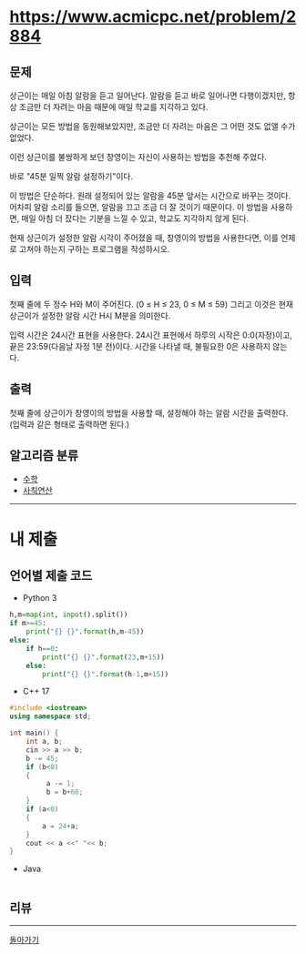 # https://www.acmicpc.net/problem/2884


## 문제

상근이는 매일 아침 알람을 듣고 일어난다. 알람을 듣고 바로 일어나면 다행이겠지만, 항상 조금만 더 자려는 마음 때문에 매일 학교를 지각하고 있다.

상근이는 모든 방법을 동원해보았지만, 조금만 더 자려는 마음은 그 어떤 것도 없앨 수가 없었다.

이런 상근이를 불쌍하게 보던 창영이는 자신이 사용하는 방법을 추천해 주었다.

바로 "45분 일찍 알람 설정하기"이다.

이 방법은 단순하다. 원래 설정되어 있는 알람을 45분 앞서는 시간으로 바꾸는 것이다. 어차피 알람 소리를 들으면, 알람을 끄고 조금 더 잘 것이기 때문이다. 이 방법을 사용하면, 매일 아침 더 잤다는 기분을 느낄 수 있고, 학교도 지각하지 않게 된다.

현재 상근이가 설정한 알람 시각이 주어졌을 때, 창영이의 방법을 사용한다면, 이를 언제로 고쳐야 하는지 구하는 프로그램을 작성하시오.

## 입력

첫째 줄에 두 정수 H와 M이 주어진다. (0 ≤ H ≤ 23, 0 ≤ M ≤ 59) 그리고 이것은 현재 상근이가 설정한 알람 시간 H시 M분을 의미한다.

입력 시간은 24시간 표현을 사용한다. 24시간 표현에서 하루의 시작은 0:0(자정)이고, 끝은 23:59(다음날 자정 1분 전)이다. 시간을 나타낼 때, 불필요한 0은 사용하지 않는다.

## 출력

첫째 줄에 상근이가 창영이의 방법을 사용할 때, 설정해야 하는 알람 시간을 출력한다. (입력과 같은 형태로 출력하면 된다.)

## 알고리즘 분류

- [수학](https://www.acmicpc.net/problem/tag/124)
- [사칙연산](https://www.acmicpc.net/problem/tag/121)

---
# 내 제출

## 언어별 제출 코드

- Python 3
``` python
h,m=map(int, input().split())
if m>=45:
    print("{} {}".format(h,m-45))
else:
    if h==0:
        print("{} {}".format(23,m+15))
    else:
        print("{} {}".format(h-1,m+15))
```

- C++ 17
``` c++
#include <iostream>
using namespace std;

int main() {
    int a, b;
    cin >> a >> b;
    b -= 45;
    if (b<0)
    {
         a -= 1;
         b = b+60;
    }
    if (a<0)
    {
        a = 24+a;
    }
    cout << a <<" "<< b;
}
```

- Java
``` java

```

## 리뷰




---
[돌아가기](../Step.md)